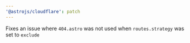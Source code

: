 ```yaml
---
'@astrojs/cloudflare': patch
---
```


Fixes an issue where `404.astro` was not used when `routes.strategy` was set to `exclude`
